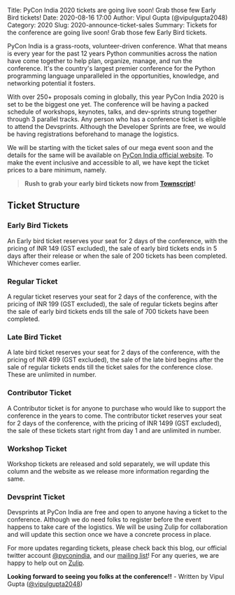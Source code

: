 Title: PyCon India 2020 tickets are going live soon! Grab those few Early Bird tickets!
Date: 2020-08-16 17:00
Author: Vipul Gupta (@vipulgupta2048)
Category: 2020
Slug: 2020-announce-ticket-sales
Summary: Tickets for the conference are going live soon! Grab those few Early Bird tickets. 

PyCon India is a grass-roots, volunteer-driven conference. What that means is every year for the past 12 years Python communities across the nation have come together to help plan, organize, manage, and run the conference. It's the country's largest premier conference for the Python programming language unparalleled in the opportunities, knowledge, and networking potential it fosters.

With over 250+ proposals coming in globally, this year PyCon India 2020 is set to be the biggest one yet. The conference will be having a packed schedule of workshops, keynotes, talks, and dev-sprints strung together through 3 parallel tracks. Any person who has a conference ticket is eligible to attend the Devsprints. Although the Developer Sprints are free, we would be having registrations beforehand to manage the logistics.

We will be starting with the ticket sales of our mega event soon and the details for the same will be available on [PyCon India official website](https://in.pycon.org). To make the event inclusive and accessible to all, we have kept the ticket prices to a bare minimum, namely.

> **Rush to grab your early bird tickets now from [Townscript](https://www.townscript.com/e/pycon-india-2020)!**

## Ticket Structure  


### Early Bird Tickets

An Early bird ticket reserves your seat for 2 days of the conference, with the pricing of INR 149 (GST excluded), the sale of early bird tickets ends in 5 days after their release or when the sale of 200 tickets has been completed. Whichever comes earlier.

### Regular Ticket  

A regular ticket reserves your seat for 2 days of the conference, with the pricing of INR 199 (GST excluded), the sale of regular tickets begins after the sale of early bird tickets ends till the sale of 700 tickets have been completed.

### Late Bird Ticket

A late bird ticket reserves your seat for 2 days of the conference, with the pricing of INR 499 (GST excluded), the sale of the late bird begins after the sale of regular tickets ends till the ticket sales for the conference close. These are unlimited in number.

### Contributor Ticket

A Contributor ticket is for anyone to purchase who would like to support the conference in the years to come. The contributor ticket reserves your seat for 2 days of the conference, with the pricing of INR 1499 (GST excluded), the sale of these tickets start right from day 1 and are unlimited in number.

### Workshop Ticket

Workshop tickets are released and sold separately, we will update this column and the website as we release more information regarding the same. 

### Devsprint Ticket

Devsprints at PyCon India are free and open to anyone having a ticket to the conference. Although we do need folks to register before the event happens to take care of the logistics. We will be using Zulip for collaboration and will update this section once we have a concrete process in place.


For more updates regarding tickets, please check back this blog, our official twitter account [@pyconindia](https://twitter.com/pyconindia/), and our [mailing list](https://mail.python.org/mailman/listinfo/inpycon)! For any queries, we are happy to help out on [Zulip](https://pyconindia.zulipchat.com/).


**Looking forward to seeing you folks at the conference!!** - Written by Vipul Gupta ([@vipulgupta2048](https://twitter.com/vipulgupta2048))
